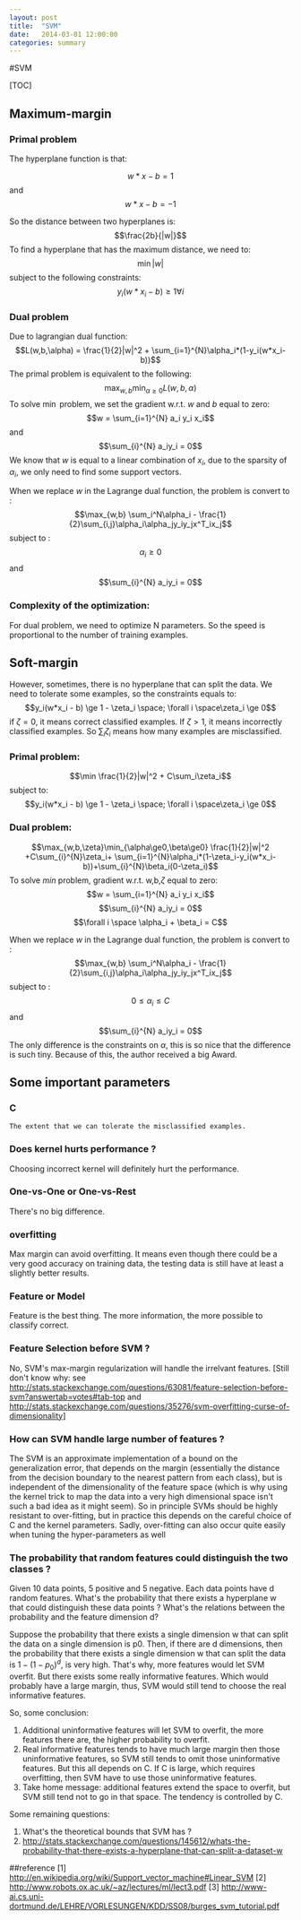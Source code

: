 ```yaml
---
layout: post
title:  "SVM"
date:   2014-03-01 12:00:00
categories: summary
---
```


#SVM

[TOC]

## Maximum-margin
### Primal problem
The hyperplane function is that:

$$
w*x - b = 1
$$ 
and
$$
w*x - b = -1
$$

So the distance between two hyperplanes is:
$$\frac{2b}{|w|}$$
To find a hyperplane that has the maximum distance, we need to:
$$\min  |w|$$
subject to the following constraints:
$$ y_i (w * x_i - b ) \ge 1 \forall i $$

### Dual problem
Due to lagrangian dual function:
$$L(w,b,\alpha) = \frac{1}{2}|w|^2 + \sum_{i=1}^{N}\alpha_i*(1-y_i(w*x_i-b))$$
The primal problem is equivalent to the following:
$$\max_{w,b}\min_{\alpha\ge0}L(w,b,\alpha)$$
To solve $\min$ problem, we set the gradient w.r.t. $w$ and $b$ equal to zero:
$$w = \sum_{i=1}^{N} a_i y_i x_i$$
and
$$\sum_{i}^{N} a_iy_i = 0$$
We know that $w$ is equal to a linear combination of $x_i$, due to the sparsity of $\alpha_i$, we only need to find some support vectors. 

When we replace $w$ in the Lagrange dual function, the problem is convert to :
$$\max_{w,b} \sum_i^N\alpha_i - \frac{1}{2}\sum_{i,j}\alpha_i\alpha_jy_iy_jx^T_ix_j$$
subject to :
$$\alpha_i\ge 0$$
and 
$$\sum_{i}^{N} a_iy_i = 0$$

### Complexity of the optimization:
For dual problem, we need to optimize N parameters. So the speed is proportional to the number of training examples. 
## Soft-margin
However, sometimes, there is no hyperplane that can split the data. We need to tolerate some examples, so the constraints equals to:
$$y_i(w*x_i - b) \ge 1 - \zeta_i \space; \forall i \space\zeta_i \ge 0$$
if $\zeta = 0$, it means correct classified examples. If $\zeta \gt 1$, it means incorrectly classified examples. So $\sum_i \zeta_i$ means how many examples are misclassified. 
### Primal problem:
$$\min \frac{1}{2}|w|^2 + C\sum_i\zeta_i$$
subject to:
$$y_i(w*x_i - b) \ge 1 - \zeta_i \space; \forall i \space\zeta_i \ge 0$$
### Dual problem:
$$\max_{w,b,\zeta}\min_{\alpha\ge0,\beta\ge0}   \frac{1}{2}|w|^2 +C\sum_{i}^{N}\zeta_i+ \sum_{i=1}^{N}\alpha_i*(1-\zeta_i-y_i(w*x_i-b))+\sum_{i}^{N}\beta_i(0-\zeta_i)$$
To solve $min$ problem, gradient w.r.t. w,b,$\zeta$ equal to zero:
$$w = \sum_{i=1}^{N} a_i y_i x_i$$
$$\sum_{i}^{N} a_iy_i = 0$$
$$\forall i \space \alpha_i + \beta_i = C$$

When we replace $w$ in the Lagrange dual function, the problem is convert to :
$$\max_{w,b} \sum_i^N\alpha_i - \frac{1}{2}\sum_{i,j}\alpha_i\alpha_jy_iy_jx^T_ix_j$$
subject to :
$$0\le\alpha_i \le C$$
and 
$$\sum_{i}^{N} a_iy_i = 0$$
The only difference is the constraints on $\alpha$, this is so nice that the difference is such tiny. Because of this, the author received a big Award. 
## Some important parameters
### C
	The extent that we can tolerate the misclassified examples. 
### Does kernel hurts performance ?
Choosing incorrect kernel will definitely hurt the performance. 
### One-vs-One or One-vs-Rest
There's no big difference. 
### overfitting
Max margin can avoid overfitting. It means even though there could be a very good accuracy on training data, the testing data is still have at least a slightly better results. 
### Feature or Model
Feature is the best thing. The more information, the more possible to classify correct. 
### Feature Selection before SVM ?
No, SVM's max-margin regularization will handle the irrelvant features. [Still don't know why: see http://stats.stackexchange.com/questions/63081/feature-selection-before-svm?answertab=votes#tab-top and http://stats.stackexchange.com/questions/35276/svm-overfitting-curse-of-dimensionality]
### How can SVM handle large number of features ? 
The SVM is an approximate implementation of a bound on the generalization error, that depends on the margin (essentially the distance from the decision boundary to the nearest pattern from each class), but is independent of the dimensionality of the feature space (which is why using the kernel trick to map the data into a very high dimensional space isn't such a bad idea as it might seem). So in principle SVMs should be highly resistant to over-fitting, but in practice this depends on the careful choice of C and the kernel parameters. Sadly, over-fitting can also occur quite easily when tuning the hyper-parameters as well
### The probability that random features could distinguish the two classes ? 
Given 10 data points, 5 positive and 5 negative. Each data points have d random features. What's the probability that there exists a hyperplane w that could distinguish these data points ? What's the relations between the probability and the feature dimension d?

Suppose the probability that there exists a single dimension w that can split the data on a single dimension is p0. Then, if there are d dimensions, then the probability that there exists a single dimension w that can split the data is $1 - (1-p_0)^d$, is very high. That's why, more features would let SVM overfit. But there exists some really informative features. Which would probably have a large margin, thus, SVM would still tend to choose the real informative features. 

So, some conclusion:

1. Additional uninformative features will let SVM to overfit, the more features there are, the higher probability to overfit. 
2.  Real informative features tends to have much large margin then those uninformative features, so SVM still tends to omit those uninformative features. But this all depends on C. If C is large, which requires overfitting, then SVM have to use those uninformative features. 
3. Take home message: additional features extend the space to overfit, but SVM still tend not to go in that space. The tendency is controlled by C. 

Some remaining questions: 
1. What's the theoretical bounds that SVM has ?
2. http://stats.stackexchange.com/questions/145612/whats-the-probability-that-there-exists-a-hyperplane-that-can-split-a-dataset-w



##reference
[1] http://en.wikipedia.org/wiki/Support_vector_machine#Linear_SVM
[2] http://www.robots.ox.ac.uk/~az/lectures/ml/lect3.pdf
[3] http://www-ai.cs.uni-dortmund.de/LEHRE/VORLESUNGEN/KDD/SS08/burges_svm_tutorial.pdf
